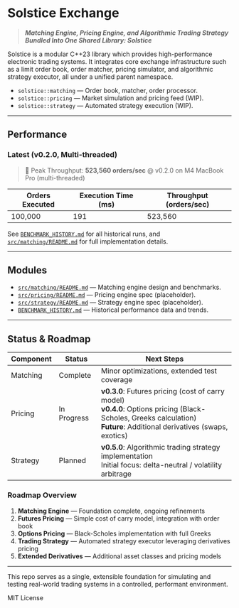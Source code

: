 # Solstice Exchange

> **_Matching Engine, Pricing Engine, and Algorithmic Trading Strategy Bundled Into One Shared Library: Solstice_**

Solstice is a modular C++23 library which provides high-performance electronic trading systems. It integrates core exchange infrastructure such as a limit order book, order matcher, pricing simulator, and algorithmic strategy executor, all under a unified parent namespace.

- `solstice::matching` — Order book, matcher, order processor.
- `solstice::pricing` — Market simulation and pricing feed (WIP).
- `solstice::strategy` — Automated strategy execution (WIP).

---

## Performance

### Latest (v0.2.0, Multi-threaded)

> 🚀 Peak Throughput: **523,560 orders/sec** @ v0.2.0 on M4 MacBook Pro (multi-threaded)

| Orders Executed | Execution Time (ms) | Throughput (orders/sec) |
|------------------|---------------------|--------------------------|
| 100,000          | 191                 | 523,560                  |

See [`BENCHMARK_HISTORY.md`](BENCHMARK_HISTORY.md) for all historical runs, and [`src/matching/README.md`](src/matching/README.md) for full implementation details.

---

## Modules

- [`src/matching/README.md`](src/matching/README.md) — Matching engine design and benchmarks.
- [`src/pricing/README.md`](src/pricing/README.md) — Pricing engine spec (placeholder).
- [`src/strategy/README.md`](src/strategy/README.md) — Strategy engine spec (placeholder).
- [`BENCHMARK_HISTORY.md`](BENCHMARK_HISTORY.md) — Historical performance data and trends.

---

## Status & Roadmap

| Component  | Status      | Next Steps |
|------------|-------------|------------|
| Matching   | Complete | Minor optimizations, extended test coverage |
| Pricing    | In Progress | **v0.3.0**: Futures pricing (cost of carry model)<br>**v0.4.0**: Options pricing (Black-Scholes, Greeks calculation)<br>**Future**: Additional derivatives (swaps, exotics) |
| Strategy   | Planned  | **v0.5.0**: Algorithmic trading strategy implementation<br>Initial focus: delta-neutral / volatility arbitrage |

### Roadmap Overview
1. **Matching Engine** — Foundation complete, ongoing refinements
2. **Futures Pricing** — Simple cost of carry model, integration with order book
3. **Options Pricing** — Black-Scholes implementation with full Greeks
4. **Trading Strategy** — Automated strategy executor leveraging derivatives pricing
5. **Extended Derivatives** — Additional asset classes and pricing models

---

This repo serves as a single, extensible foundation for simulating and testing real-world trading systems in a controlled, performant environment.

MIT License
